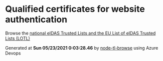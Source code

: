 # Qualified certificates for website authentication 
 Browse the [national eIDAS Trusted Lists and the EU List of eIDAS Trusted Lists (LOTL)](https://webgate.ec.europa.eu/tl-browser/#/) 
 
 
Generated at **Sun 05/23/2021  0:03:28.46** by [node-tl-browse](https://github.com/ymedlop/node-tl-browser) using Azure Devops 
